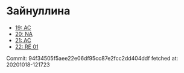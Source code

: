 # Зайнуллина
- [19: AC](19.md)
- [20: NA](20.md)
- [21: AC](21.md)
- [22: RE 01](22.md)

Commit: 94f34505f5aee22e06df95cc87e2fcc2dd404ddf
 fetched at: 20201018-121723
